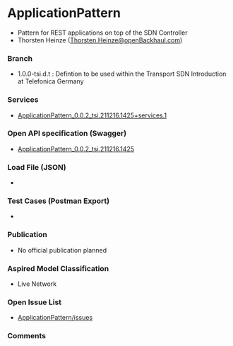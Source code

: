 # ApplicationPattern
- Pattern for REST applications on top of the SDN Controller
- Thorsten Heinze (Thorsten.Heinze@openBackhaul.com)

### Branch
- 1.0.0-tsi.d.t : Defintion to be used within the Transport SDN Introduction at Telefonica Germany

### Services
- [ApplicationPattern_0.0.2_tsi.211216.1425+services.1](./ApplicationPattern_0.0.2_tsi.211216.1425+services.1.xlsx)

### Open API specification (Swagger)
- [ApplicationPattern_0.0.2_tsi.211216.1425](./ApplicationPattern_0.0.2_tsi.211216.1425.yaml)

### Load File (JSON)
- 

### Test Cases (Postman Export)
- 

### Publication
- No official publication planned

### Aspired Model Classification
- Live Network

### Open Issue List
- [ApplicationPattern/issues](../../issues)

### Comments

